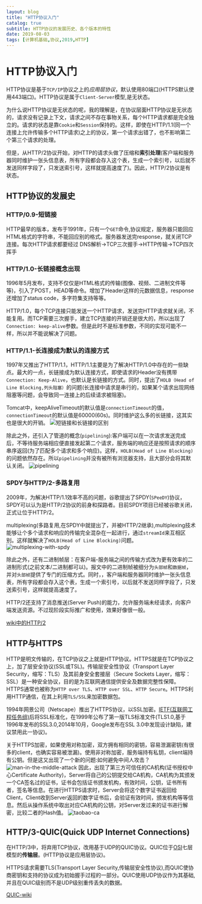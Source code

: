 ```yaml
---
layout: blog
title: "HTTP协议入门"
catalog: true
subtitle: HTTP协议的发展历史、各个版本的特性
date: 2019-08-03
tags: [计算机基础,协议,2019,HTTP]
---
```

# HTTP协议入门
HTTP协议是基于`TCP/IP`协议之上的*应用层协议*，默认使用80端口(HTTPS默认使用443端口)。HTTP协议是属于`Client-Server`模型,是无状态。

为什么说HTTP协议是无状态的呢，我的理解是，在协议层面HTTP协议是无状态的，请求没有记录上下文，请求之间不存在事物关系，每个HTTP请求都是完全独立的。请求的状态是靠`Cookie`和`Session`保持的。这样，即使在HTTP/1.1(同一个连接上允许传输多个HTTP请求)之上的协议，第一个请求出错了，也不影响第二个第三个请求的处理。

但是，从HTTP/2协议开始，对HTTP的请求头做了压缩和**索引处理**(客户端和服务器同时维护一张头信息表，所有字段都会存入这个表，生成一个索引号，以后就不发送同样字段了，只发送索引号，这样就提高速度了)。因此，HTTP/2协议是有状态。

## HTTP协议的发展史
### HTTP/0.9-短链接
HTTP最早的版本，发布于1991年，只有一个`GET`命令,协议规定，服务器只能回应HTML格式的字符串，不能回应别的格式。服务器发送完response，就关闭TCP连接。每次HTTP请求都要经过 DNS解析->TCP三次握手->HTTP传输->TCP四次挥手

### HTTP/1.0-长链接概念出现
1996年5月发布，支持不仅仅是HTML格式的传输(图像、视频、二进制文件等等)，引入了POST，HEAD等命令。增加了Header这样的元数据信息，response还增加了status code，多字符集支持等等。

HTTP/1.0，每个TCP连接只能发送一个HTTP请求，发送完HTTP请求就关闭，不能复用。而TCP需要三次握手，建立TCP连接的开销还是很大的，所以出现了`Connection: keep-alive`参数。但是此时不是标准参数，不同的实现可能不一样，所以并不能说解决了问题。

### HTTP/1.1-长连接成为默认的连接方式
1997年又推出了HTTP/1.1，HTTP/1.1主要是为了解决HTTP/1.0中存在的一些缺点。最大的一点，长链接成为默认连接方式，即使请求的Header没有携带`Connection: Keep-Alive`，也默认是长链接的方式。同时，提出了`HOLB（Head of Line Blocking,列头阻塞）`的问题(长连接中请求是串行的，如果某个请求出现网络阻塞等问题，会导致同一连接上的后续请求被阻塞)。

Tomcat中，keepAliveTimeout的默认值是`connectionTimeout`的值，`connectionTimeout`的默认值是60000(60s)。同时维护这么多的长链接，这其实也是很大的开销。
![短链接和长链接的区别](https://raw.githubusercontent.com/RussXia/RussXia.github.io/master/_pic/multi-conn-persist-conn.jpg)

除此之外，还引入了管道的概念(`pipelining`):客户端可以在一次请求发送完成后，不等待服务端相应便直接发起第二个请求，服务端的响应还是按照请求的顺序串序返回(为了匹配多个请求和多个响应)。这样，`HOLB(Head of Line Blocking)`的问题依然存在。所以`pipelining`并没有被所有浏览器支持，且大部分会将其默认关闭。
![pipelining](https://raw.githubusercontent.com/RussXia/RussXia.github.io/master/_pic/http-1.1-pipelining.jpg)

### SPDY与HTTP/2-多路复用
2009年，为解决HTTP/1.1效率不高的问题，谷歌提出了SPDY(`SPeeDY`)协议，SPDY可以认为是HTTP/2协议的前身和探路者。目前SPDY项目已经被谷歌关闭，正式让位于HTTP/2。

multiplexing(多路复用,在SPDY中就提出了，并被HTTP/2继承),multiplexing技术能够让个多个请求和响应的传输完全混杂在一起进行，通过`streamId`来互相区别。这样就解决了`HOLB(Head of Line Blocking)`问题。
![multiplexing-with-spdy](https://raw.githubusercontent.com/RussXia/RussXia.github.io/master/_pic/multiplexing-with-spdy.jpg)

除此之外，还有二进制帧层：在客户端-服务端之间的传输方式改为更有效率的二进制形式(之前文本/二进制都可以)。报文中的二进制帧被细分为`头部帧`和`数据帧`，并对`头部帧`提供了专门的压缩方式。同时，，客户端和服务器同时维护一张头信息表，所有字段都会存入这个表，生成一个索引号，以后就不发送同样字段了，只发送索引号，这样就提高速度了。

HTTP/2还支持了消息推送(Server Push)的能力，允许服务端未经请求，向客户端发送资源。不过现阶段实际推广和使用，效果好像很一般。

[wiki中的HTTP/2](https://zh.wikipedia.org/wiki/HTTP/2)

## HTTP与HTTPS
HTTP是明文传输的，在TCP协议之上就是HTTP协议。HTTPS就是在TCP协议之上，加了层安全协议(SSL或TSL)。传输层安全性协议（Transport Layer Security，缩写：TLS）及其前身安全套接层（Secure Sockets Layer，缩写：SSL）是一种安全协议，目的是为互联网通信提供安全及数据完整性保障。HTTPS通常也被称为`HTTP over TLS`、`HTTP over SSL`、`HTTP Secure`。HTTPS利用HTTP通信，在其上利用`TLS/SSL`来加密数据包。

1994年网景公司（Netscape）推出了HTTPS协议，以SSL加密。[IETF(互联网工程任务组)](https://zh.wikipedia.org/wiki/%E4%BA%92%E8%81%94%E7%BD%91%E5%B7%A5%E7%A8%8B%E4%BB%BB%E5%8A%A1%E7%BB%84)后将SSL标准化，在1999年公布了第一版TLS标准文件(TLS1.0,基于1996年发布的SSL3.0,2014年10月，Google发布在SSL 3.0中发现设计缺陷，建议禁用此一协议)。

关于HTTPS加密，如果使用对称加密，双方拥有相同的密钥，容易泄漏密钥(有很多的client，也确实容易被泄漏)。使用非对称加密，服务端持有私钥，client端持有公钥。但是这又出现了一个新的问题:如何避免中间人攻击？
![man-in-the-middle-attack](https://raw.githubusercontent.com/RussXia/RussXia.github.io/master/_pic/man-in-the-middle-attack.jpeg)
因此，出现了第三方可信任的CA机构(证书授权中心Certificate Authority)，Server将自己的公钥提交给CA机构，CA机构为其颁发一个CA签名过的证书，证书会包括证书颁发机构，有效时间，公钥，证书所有者，签名等信息。在进行HTTPS请求时，Server会将这个数字证书返回给Client，Client收到Server返回的数字证书后，会验证有效时间，颁发机构等等信息。然后从操作系统中取出对应CA机构的公钥，对Server发过来的证书进行解密，比较二者的Hash值。
![taobao-ca](https://raw.githubusercontent.com/RussXia/RussXia.github.io/master/_pic/taobao-ca.jpg)

## HTTP/3-QUIC(Quick UDP Internet Connections)
在HTTP/3中，将弃用TCP协议，改用基于UDP的QUIC协议。QUIC位于[OSI](https://zh.wikipedia.org/wiki/OSI%E6%A8%A1%E5%9E%8B)七层模型的**传输层**。(HTTP协议是应用层协议)。

HTTPS请求需要TLS(Transport Layer Security,传输层安全性协议),而QUIC使协商密钥和支持的协议成为初始握手过程的一部分。QUIC使用UDP协议作为其基础,并且在QUIC级别而不是UDP级别重传丢失的数据。

[QUIC-wiki](https://zh.wikipedia.org/wiki/%E5%BF%AB%E9%80%9FUDP%E7%BD%91%E7%BB%9C%E8%BF%9E%E6%8E%A5)
